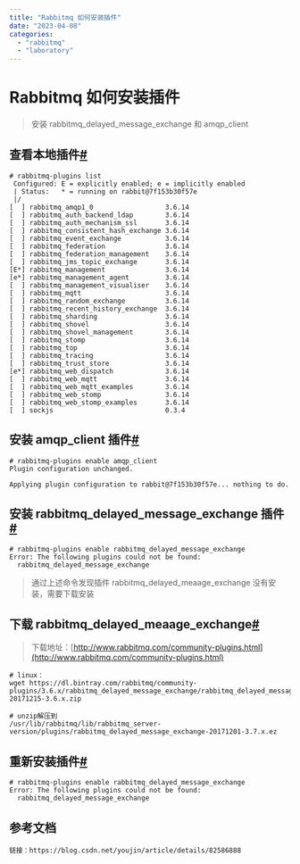 ```yaml
---
title: "Rabbitmq 如何安装插件"
date: "2023-04-08"
categories: 
  - "rabbitmq"
  - "laboratory"
---
```


# Rabbitmq 如何安装插件

> 安装 rabbitmq\_delayed\_message\_exchange 和 amqp\_client

## 查看本地插件[#](#2590308056)

```
# rabbitmq-plugins list
 Configured: E = explicitly enabled; e = implicitly enabled
 | Status:   * = running on rabbit@7f153b30f57e
 |/
[  ] rabbitmq_amqp1_0                  3.6.14
[  ] rabbitmq_auth_backend_ldap        3.6.14
[  ] rabbitmq_auth_mechanism_ssl       3.6.14
[  ] rabbitmq_consistent_hash_exchange 3.6.14
[  ] rabbitmq_event_exchange           3.6.14
[  ] rabbitmq_federation               3.6.14
[  ] rabbitmq_federation_management    3.6.14
[  ] rabbitmq_jms_topic_exchange       3.6.14
[E*] rabbitmq_management               3.6.14
[e*] rabbitmq_management_agent         3.6.14
[  ] rabbitmq_management_visualiser    3.6.14
[  ] rabbitmq_mqtt                     3.6.14
[  ] rabbitmq_random_exchange          3.6.14
[  ] rabbitmq_recent_history_exchange  3.6.14
[  ] rabbitmq_sharding                 3.6.14
[  ] rabbitmq_shovel                   3.6.14
[  ] rabbitmq_shovel_management        3.6.14
[  ] rabbitmq_stomp                    3.6.14
[  ] rabbitmq_top                      3.6.14
[  ] rabbitmq_tracing                  3.6.14
[  ] rabbitmq_trust_store              3.6.14
[e*] rabbitmq_web_dispatch             3.6.14
[  ] rabbitmq_web_mqtt                 3.6.14
[  ] rabbitmq_web_mqtt_examples        3.6.14
[  ] rabbitmq_web_stomp                3.6.14
[  ] rabbitmq_web_stomp_examples       3.6.14
[  ] sockjs                            0.3.4
```

## 安装 amqp\_client 插件[#](#658696601)

```
# rabbitmq-plugins enable amqp_client                  
Plugin configuration unchanged.

Applying plugin configuration to rabbit@7f153b30f57e... nothing to do.
```

## 安装 rabbitmq\_delayed\_message\_exchange 插件[#](#2373673857)

```
# rabbitmq-plugins enable rabbitmq_delayed_message_exchange
Error: The following plugins could not be found:
  rabbitmq_delayed_message_exchange
```

> 通过上述命令发现插件 rabbitmq\_delayed\_meaage\_exchange 没有安装，需要下载安装

## 下载 rabbitmq\_delayed\_meaage\_exchange[#](#585725620)

> 下载地址：[http://www.rabbitmq.com/community-plugins.html](http://www.rabbitmq.com/community-plugins.html)

```
# linux： 
wget https://dl.bintray.com/rabbitmq/community-plugins/3.6.x/rabbitmq_delayed_message_exchange/rabbitmq_delayed_message_exchange-20171215-3.6.x.zip
```

```
# unzip解压到
/usr/lib/rabbitmq/lib/rabbitmq_server-version/plugins/rabbitmq_delayed_message_exchange-20171201-3.7.x.ez
```

## 重新安装插件[#](#115400139)

```
# rabbitmq-plugins enable rabbitmq_delayed_message_exchange
Error: The following plugins could not be found:
  rabbitmq_delayed_message_exchange
```

## 参考文档

```
链接：https://blog.csdn.net/youjin/article/details/82586888
```
